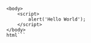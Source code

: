 ```
<body>
    <script>
        alert('Hello World');
    </script>
</body>
html```
```
<script src="/path/to/script.js"> </script>
```
